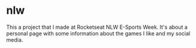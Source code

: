 # nlw

This a project that I made at Rocketseat NLW E-Sports Week.
It's about a personal page with some information
about the games I like and my social media.

